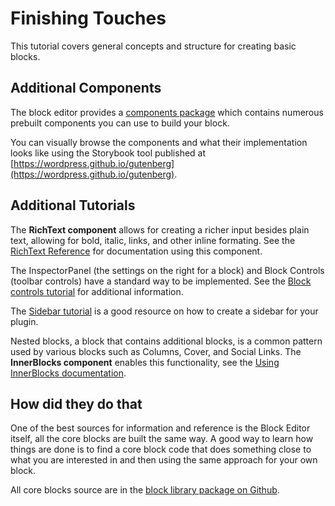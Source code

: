# Finishing Touches

This tutorial covers general concepts and structure for creating basic blocks.

## Additional Components

The block editor provides a [components package](/packages/components/README.md) which contains numerous prebuilt components you can use to build your block.

You can visually browse the components and what their implementation looks like using the Storybook tool published at [https://wordpress.github.io/gutenberg](https://wordpress.github.io/gutenberg).

## Additional Tutorials

The **RichText component** allows for creating a richer input besides plain text, allowing for bold, italic, links, and other inline formating. See the [RichText Reference](/docs/designers-developers/developers/richtext.md) for documentation using this component.

The InspectorPanel (the settings on the right for a block) and Block Controls (toolbar controls) have a standard way to be implemented. See the [Block controls tutorial](/docs/designers-developers/developers/tutorials/block-tutorial/block-controls-toolbar-and-sidebar.md) for additional information.

The [Sidebar tutorial](/docs/designers-developers/developers/tutorials/sidebar-tutorial/plugin-sidebar-0.md) is a good resource on how to create a sidebar for your plugin.

Nested blocks, a block that contains additional blocks, is a common pattern used by various blocks such as Columns, Cover, and Social Links. The **InnerBlocks component** enables this functionality, see the [Using InnerBlocks documentation](/docs/designers-developers/developers/tutorials/block-tutorial/nested-blocks-inner-blocks.md).

## How did they do that

One of the best sources for information and reference is the Block Editor itself, all the core blocks are built the same way. A good way to learn how things are done is to find a core block code that does something close to what you are interested in and then using the same approach for your own block.

All core blocks source are in the [block library package on Github](https://github.com/WordPress/gutenberg/tree/HEAD/packages/block-library/src).

